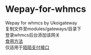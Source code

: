 # Wepay-for-whmcs
Wepay for whmcs by Ukoigateway  
复制文件至modules/gateways/目录下  
登录whmcs后台添加该网关  
[食用方法](http://www.momojk.com/tutorials/)  
仅适用于[陌陌支付接口](http://www.momojk.com)
